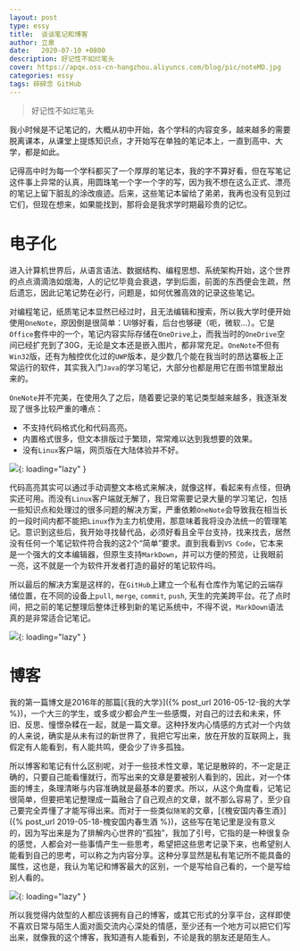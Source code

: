 ```yaml
---
layout: post
type: essy
title:  谈谈笔记和博客
author: 立泉
date:   2020-07-10 +0800
description: 好记性不如烂笔头
cover: https://apqx.oss-cn-hangzhou.aliyuncs.com/blog/pic/noteMD.jpg
categories: essy
tags: 碎碎念 GitHub
---
```


> 好记性不如烂笔头

我小时候是不记笔记的，大概从初中开始，各个学科的内容变多，越来越多的需要脱离课本，从课堂上提炼知识点，才开始写在单独的笔记本上，一直到高中、大学，都是如此。

记得高中时为每一个学科都买了一个厚厚的笔记本，我的字不算好看，但在写笔记这件事上异常的认真，用圆珠笔一个字一个字的写，因为我不想在这么正式、漂亮的笔记上留下脏乱的涂改痕迹。后来，这些笔记本留给了弟弟，我再也没有见到过它们，但现在想来，如果能找到，那将会是我求学时期最珍贵的记忆。

# 电子化

进入计算机世界后，从语言语法、数据结构、编程思想、系统架构开始，这个世界的点点滴滴浩如烟海，人的记忆毕竟会衰退，学到后面，前面的东西便会生疏，然后遗忘，因此记笔记势在必行，问题是，如何优雅高效的记录这些笔记。

对编程笔记，纸质笔记本显然已经过时，且无法编辑和搜索，所以我大学时便开始使用`OneNote`，原因倒是很简单：UI够好看，后台也够硬（呃，微软...）。它是`Office`套件中的一个，笔记内容实际存储在`OneDrive`上，而我当时的`OneDrive`空间已经扩充到了30G，无论是文本还是嵌入图片，都非常充足。`OneNote`不但有`Win32`版，还有为触控优化过的`UWP`版本，是少数几个能在我当时的昂达寨板上正常运行的软件，其实我入门`Java`的学习笔记，大部分也都是用它在图书馆里敲出来的。

`OneNote`并不完美，在使用久了之后，随着要记录的笔记类型越来越多，我逐渐发现了很多比较严重的嘈点：

* 不支持代码格式化和代码高亮。
* 内置格式很多，但文本排版过于繁琐，常常难以达到我想要的效果。
* 没有`Linux`客户端，网页版在大陆体验并不好。

![](https://apqx.oss-cn-hangzhou.aliyuncs.com/blog/pic/noteOneNote.jpg){: loading="lazy" }

代码高亮其实可以通过手动调整文本格式来解决，就像这样，看起来有点怪，但确实还可用。而没有`Linux`客户端就无解了，我日常需要记录大量的学习笔记，包括一些知识点和处理过的很多问题的解决方案，严重依赖`OneNote`会导致我在相当长的一段时间内都不能把`Linux`作为主力机使用，那意味着我将没办法统一的管理笔记。意识到这些后，我开始寻找替代品，必须好看且全平台支持，找来找去，居然没有任何一个笔记软件符合我的这2个“简单”要求。直到我看到`VS Code`，它本来是一个强大的文本编辑器，但原生支持`MarkDown`，并可以方便的预览，让我眼前一亮，这不就是一个为软件开发者打造的最好的笔记软件吗。

所以最后的解决方案是这样的，在`GitHub`上建立一个私有仓库作为笔记的云端存储位置，在不同的设备上`pull`, `merge`, `commit`, `push`, 天生的完美跨平台。花了点时间，把之前的笔记整理后整体迁移到新的笔记系统中，不得不说，`MarkDown`语法真的是非常适合记笔记。

![](https://apqx.oss-cn-hangzhou.aliyuncs.com/blog/pic/noteMD.jpg){: loading="lazy" }

# 博客

我的第一篇博文是2016年的那篇[《我的大学》]({% post_url 2016-05-12-我的大学 %})，一个大三的学生，或多或少都会产生一些感慨，对自己的过去和未来，怀旧、反思、憧憬杂糅在一起，就是一篇文章。这种抒发内心情感的方式对一个内敛的人来说，确实是从未有过的新世界了，我把它写出来，放在开放的互联网上，我假定有人能看到，有人能共鸣，便会少了许多孤独。

所以博客和笔记有什么区别呢，对于一些技术性文章，笔记是散碎的，不一定是正确的，只要自己能看懂就行，而写出来的文章是要被别人看到的，因此，对一个体面的博主，条理清晰与内容准确就是最基本的要求。所以，从这个角度看，记笔记很简单，但要把笔记整理成一篇融合了自己观点的文章，就不那么容易了，至少自己要完全弄懂了才能写得出来。而对于一些类似`随笔`的文章，[《槐安国内春生酒》]({% post_url 2019-05-18-槐安国内春生酒 %})，这些写在笔记里是没有意义的，因为写出来是为了排解内心世界的“孤独”，我加了引号，它指的是一种很复杂的感觉，人都会对一些事情产生一些思考，希望把这些思考记录下来，也希望别人能看到自己的思考，可以称之为内容分享。这种分享显然是私有笔记所不能具备的属性，这也是，我认为笔记和博客最大的区别，一个是写给自己看的，一个是写给别人看的。

![](https://apqx.oss-cn-hangzhou.aliyuncs.com/blog/pic/blogMD.jpg){: loading="lazy" }

所以我觉得内敛型的人都应该拥有自己的博客，或其它形式的分享平台，这样即使不喜欢日常与陌生人面对面交流内心深处的情感，至少还有一个地方可以把它们写出来，就像我的这个博客，我知道有人能看到，不论是我的朋友还是陌生人。